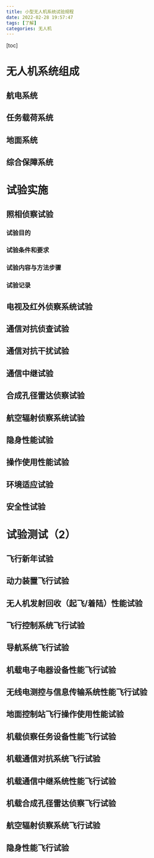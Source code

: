 ```yaml
---
title: 小型无人机系统试验规程
date: 2022-02-28 19:57:47
tags: [了解]
categories: 无人机
---
```

[toc]

# 无人机系统组成

## 航电系统

## 任务载荷系统

## 地面系统

## 综合保障系统

# 试验实施

## 照相侦察试验

### 试验目的

### 试验条件和要求

### 试验内容与方法步骤

### 试验记录

## 电视及红外侦察系统试验

## 通信对抗侦查试验

## 通信对抗干扰试验

## 通信中继试验

## 合成孔径雷达侦察试验

## 航空辐射侦察系统试验

## 隐身性能试验

## 操作使用性能试验

## 环境适应试验

## 安全性试验

# 试验测试（2）

## 飞行新年试验

## 动力装置飞行试验

## 无人机发射回收（起飞/着陆）性能试验

## 飞行控制系统飞行试验

## 导航系统飞行试验

## 机载电子电器设备性能飞行试验

## 无线电测控与信息传输系统性能飞行试验

## 地面控制站飞行操作使用性能试验

## 机载侦察任务设备性能飞行试验

## 机载通信对抗系统飞行试验

## 机载通信中继系统性能飞行试验

## 机载合成孔径雷达侦察飞行试验

## 航空辐射侦察系统飞行试验

## 隐身性能飞行试验

